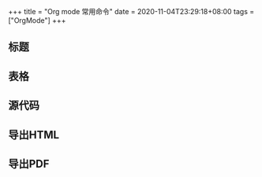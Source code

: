 +++
title = "Org mode 常用命令"
date = 2020-11-04T23:29:18+08:00
tags = ["OrgMode"]
+++


## 标题


## 表格


## 源代码


## 导出HTML


## 导出PDF
